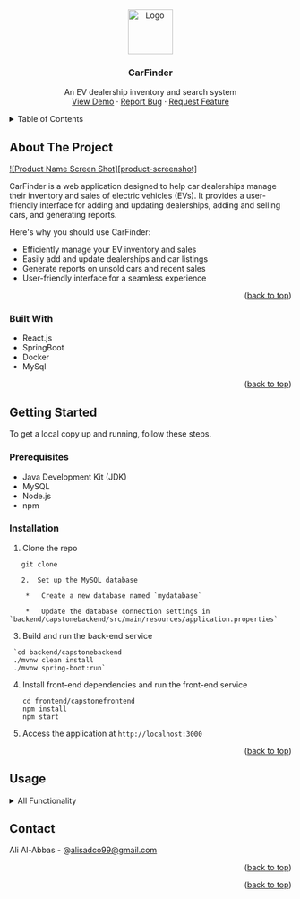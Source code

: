 <!-- Improved compatibility of back to top link: See: https://github.com/othneildrew/Best-README-Template/pull/73 -->
<a name="readme-top"></a>
<br />
<div align="center">
  <a href="https://github.com/your_username/CarFinder">
    <img src="images/logo.png" alt="Logo" width="80" height="80">
  </a>

<h3 align="center">CarFinder</h3>

  <p align="center">
    An EV dealership inventory and search system
    <br />
    <a href="https://frontend-osvxzffehq-ue.a.run.app">View Demo</a>
    ·
    <a href="https://github.com/your_username/CarFinder/issues/new?labels=bug&template=bug-report---.md">Report Bug</a>
    ·
    <a href="https://github.com/your_username/CarFinder/issues/new?labels=enhancement&template=feature-request---.md">Request Feature</a>
  </p>
</div>

<!-- TABLE OF CONTENTS -->
<details>
  <summary>Table of Contents</summary>
  <ol>
    <li>
      <a href="#about-the-project">About The Project</a>
      <ul>
        <li><a href="#built-with">Built With</a></li>
      </ul>
    </li>
    <li>
      <a href="#getting-started">Getting Started</a>
      <ul>
        <li><a href="#prerequisites">Prerequisites</a></li>
        <li><a href="#installation">Installation</a></li>
      </ul>
    </li>
    <li><a href="#usage">Usage</a></li>
    <li><a href="#contact">Contact</a></li>
    <li><a href="#acknowledgments">Acknowledgments</a></li>
  </ol>
</details>

<!-- ABOUT THE PROJECT -->
## About The Project

[![Product Name Screen Shot][product-screenshot]](https://example.com)

CarFinder is a web application designed to help car dealerships manage their inventory and sales of electric vehicles (EVs). It provides a user-friendly interface for adding and updating dealerships, adding and selling cars, and generating reports.

Here's why you should use CarFinder:
* Efficiently manage your EV inventory and sales
* Easily add and update dealerships and car listings
* Generate reports on unsold cars and recent sales
* User-friendly interface for a seamless experience

<p align="right">(<a href="#readme-top">back to top</a>)</p>

### Built With

- React.js
- SpringBoot
- Docker
- MySql

<p align="right">(<a href="#readme-top">back to top</a>)</p>

<!-- GETTING STARTED -->
## Getting Started

To get a local copy up and running, follow these steps.

### Prerequisites

- Java Development Kit (JDK)
- MySQL
- Node.js
- npm

### Installation

1. Clone the repo
```
   git clone
   
   2.  Set up the MySQL database
    
    *   Create a new database named `mydatabase`
        
    *   Update the database connection settings in `backend/capstonebackend/src/main/resources/application.properties`
```   
3.  Build and run the back-end service
   ```
    `cd backend/capstonebackend 
    ./mvnw clean install 
    ./mvnw spring-boot:run`
   ```

4.  Install front-end dependencies and run the front-end service
    ```
    cd frontend/capstonefrontend 
    npm install 
    npm start
    ```

5.  Access the application at `http://localhost:3000`


<p align="right">(<a href="#readme-top">back to top</a>)</p><!-- USAGE EXAMPLES -->

**Usage**
---------

<details>
<summary>All Functionality</summary>

<h3>Adding a Dealership</h3>
<ol>
 <li>Access the Dealership Module: After logging into the application, navigate to <code>http://localhost:3000/add</code> or click on "Add" in the nav bar.</li>
 <li>Initiate Adding a Dealership: Look for a button or link labeled "Add Dealership".</li>
 <li>Enter Dealership Details: In the provided form, enter all the necessary details about the dealership, such as:
   <ul>
     <li>Dealership Name</li>
     <li>Address</li>
   </ul>
 </li>
 <li>Submit: After filling in all required fields, click the "Add Dealership" button to create the new dealership entry.</li>
</ol>

<h3>Adding a Car</h3>
<ol>
 <li>Access the Car Module: After logging into the application, navigate to <code>http://localhost:3000/add</code> or click on "Add" in the nav bar.</li>
 <li>Select the dealership.</li>
 <li>Fill in Car Details.</li>
 <li>Submit: After filling in all required fields, click the "Add Car" to create the new Car entry.</li>
</ol>

<h3>Managing Dealerships and Cars / Reports</h3>
<ol>
 <li>Access the Managing Module: After logging into the application, navigate to <code>http://localhost:3000/manage</code> or click on "Manage" in the nav bar.</li>
 <li>Select the dealership you made in the previous step from the dropdown.</li>
 <li>Here you can sell/update cars and view a report of all unsold cars and how long they have been on the lot. Also showing a list of all cars sold from the past week.</li>
</ol>

<h3>Searching for Cars</h3>
<ol>
 <li>Access the Dealership Module: After logging into the application, navigate to <code>http://localhost:3000/dealerships</code> or click on "dealerships" in the nav bar.</li>
 <li>Click on the dealership that you made and added a car to in the previous steps.</li>
 <li>Change the parameters on the side filter to show the car you have.</li>
</ol>

<h3>View Details and Pricing Info</h3>
<ol>
 <li>Access the search Module and click on "View Details" on the desired car.</li>
 <li>Observe the extra information for that car.</li>
 <li>Observe the Pricing Summary.</li>
 <li>Clicking on "Click to See Monthly Price" to open a finance calculator to show the estimated monthly cost of a car loan.</li>
</ol>

</details>

**Contact**
-----------

Ali Al-Abbas - @alisadco99@gmail.com


<p align="right">(<a href="#readme-top">back to top</a>)</p><!-- ACKNOWLEDGMENTS -->



<p align="right">(<a href="#readme-top">back to top</a>)</p><!-- MARKDOWN LINKS & IMAGES -->